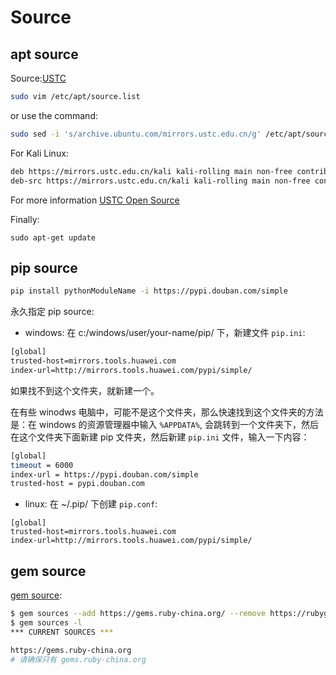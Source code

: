# Source

## apt source

Source:[USTC](http://mirrors.ustc.edu.cn/)

```bash
sudo vim /etc/apt/source.list
```

or use the command:

```bash
sudo sed -i 's/archive.ubuntu.com/mirrors.ustc.edu.cn/g' /etc/apt/sources.list
```

For Kali Linux:

```bash
deb https://mirrors.ustc.edu.cn/kali kali-rolling main non-free contrib
deb-src https://mirrors.ustc.edu.cn/kali kali-rolling main non-free contrib
```

For more information [USTC Open Source](http://mirrors.ustc.edu.cn/)

Finally:

`sudo apt-get update`

## pip source

```bash
pip install pythonModuleName -i https://pypi.douban.com/simple
```

永久指定 pip source:

- windows: 在 c:/windows/user/your-name/pip/ 下，新建文件 `pip.ini`:

```bash
[global]
trusted-host=mirrors.tools.huawei.com
index-url=http://mirrors.tools.huawei.com/pypi/simple/
```

如果找不到这个文件夹，就新建一个。

在有些 winodws 电脑中，可能不是这个文件夹，那么快速找到这个文件夹的方法是：在 windows 的资源管理器中输入 `%APPDATA%`, 会跳转到一个文件夹下，然后在这个文件夹下面新建 pip 文件夹，然后新建 `pip.ini` 文件，输入一下内容：

```bash
[global]
timeout = 6000
index-url = https://pypi.douban.com/simple
trusted-host = pypi.douban.com
```

- linux: 在 ~/.pip/ 下创建 `pip.conf`:

```nginx
[global] 
trusted-host=mirrors.tools.huawei.com
index-url=http://mirrors.tools.huawei.com/pypi/simple/ 
```

## gem source

[gem source](https://ruby.taobao.org/):

```bash
$ gem sources --add https://gems.ruby-china.org/ --remove https://rubygems.org/
$ gem sources -l
*** CURRENT SOURCES ***

https://gems.ruby-china.org
# 请确保只有 gems.ruby-china.org
```
